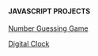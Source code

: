 
#### JAVASCRIPT PROJECTS ####


[Number Guessing Game](https://atul-ray.github.io/Number_Guessing_Game/)


[Digital Clock](https://atul-ray.github.io/JS_DigitalClock/)
